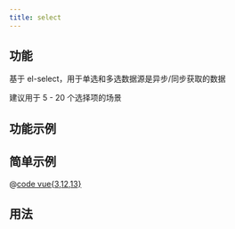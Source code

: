 ```yaml
---
title: select
---
```


## 功能

基于 el-select，用于单选和多选数据源是异步/同步获取的数据

建议用于 5 - 20 个选择项的场景

## 功能示例

<Example />

## 简单示例

<Simple />

@[code vue{3,12,13}](@/components/select/docs/simple.vue)

## 用法

<Usage />

<script setup>
import Example from "@/components/select/docs/example.vue";
import Simple from "@/components/select/docs/simple.vue";
import Usage from "@/components/select/docs/usage.vue";
</script>